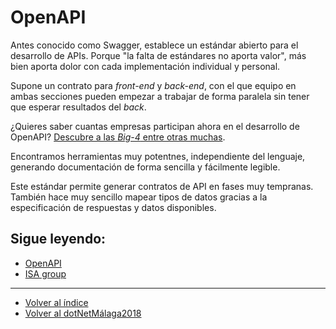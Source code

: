# OpenAPI

Antes conocido como Swagger, establece un estándar abierto para el desarrollo de APIs. Porque "la falta de estándares no aporta valor", más bien aporta dolor con cada implementación individual y personal.

Supone un contrato para _front-end_ y _back-end_, con el que equipo en ambas secciones pueden empezar a trabajar de forma paralela sin tener que esperar resultados del _back_.

¿Quieres saber cuantas empresas participan ahora en el desarrollo de OpenAPI? [Descubre a las _Big-4_ entre otras muchas](https://www.openapis.org/membership/members).

Encontramos herramientas muy potentnes, independiente del lenguaje, generando documentación de forma sencilla y fácilmente legible.

Este estándar permite generar contratos de API en fases muy tempranas. También hace muy sencillo mapear tipos de datos gracias a la especificación de respuestas y datos disponibles.

## Sigue leyendo:

* [OpenAPI](https://www.openapis.org/)
* [ISA group](https://github.com/isa-group)

---  
* [Volver al índice](../README.md)
* [Volver al dotNetMálaga2018](./dotNetMalaga2018.md)